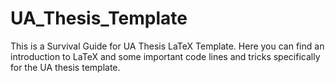 # UA_Thesis_Template
This is a Survival Guide for UA Thesis LaTeX Template. Here you can find an introduction to LaTeX and some important code lines and tricks specifically for the UA thesis template.
